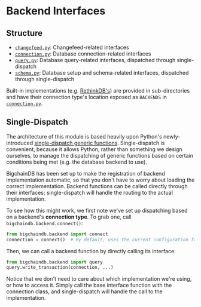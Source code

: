 # Backend Interfaces

## Structure

- [`changefeed.py`](./changefeed.py): Changefeed-related interfaces
- [`connection.py`](./connection.py): Database connection-related interfaces
- [`query.py`](./query.py): Database query-related interfaces, dispatched through single-dispatch
- [`schema.py`](./schema.py): Database setup and schema-related interfaces, dispatched through
  single-dispatch

Built-in implementations (e.g. [RethinkDB's](./rethinkdb)) are provided in sub-directories and
have their connection type's location exposed as `BACKENDS` in [`connection.py`](./connection.py).

## Single-Dispatch

The architecture of this module is based heavily upon Python's newly-introduced [single-dispatch
generic functions](https://www.python.org/dev/peps/pep-0443/). Single-dispatch is convenient,
because it allows Python, rather than something we design ourselves, to manage the dispatching of
generic functions based on certain conditions being met (e.g. the database backend to use).

BigchainDB has been set up to make the registration of backend implementation automatic, so that
you don't have to worry about loading the correct implementation. Backend functions can be called
directly through their interfaces; single-dispatch will handle the routing to the actual
implementation.

To see how this might work, we first note we've set up dispatching based on a backend's **connection
type**. To grab one, call `bigchaindb.backend.connect()`:

```python
from bigchaindb.backend import connect
connection = connect()  # By default, uses the current configuration for backend, host, port, etc.
```

Then, we can call a backend function by directly calling its interface:

```python
from bigchaindb.backend import query
query.write_transaction(connection, ...)
```

Notice that we don't need to care about which implementation we're using, or how to access it.
Simply call the base interface function with the connection class, and single-dispatch will handle
the call to the implementation.

